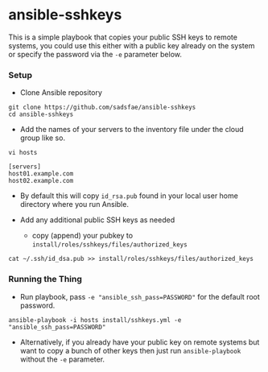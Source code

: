 # ansible-sshkeys
This is a simple playbook that copies your public SSH keys to remote systems, you could use this either with a public key already on the system or specify the password via the `-e` parameter below.

### Setup

* Clone Ansible repository
```
git clone https://github.com/sadsfae/ansible-sshkeys
cd ansible-sshkeys
```

* Add the names of your servers to the inventory file under the cloud group like so.

```
vi hosts
```

```
[servers]
host01.example.com
host02.example.com
```

* By default this will copy `id_rsa.pub` found in your local user home directory where you run Ansible.

* Add any additional public SSH keys as needed
  - copy (append) your pubkey to ```install/roles/sshkeys/files/authorized_keys```
```
cat ~/.ssh/id_dsa.pub >> install/roles/sshkeys/files/authorized_keys
```

### Running the Thing

  - Run playbook, pass `-e "ansible_ssh_pass=PASSWORD"` for the default root password.

```
ansible-playbook -i hosts install/sshkeys.yml -e "ansible_ssh_pass=PASSWORD"
```

  - Alternatively, if you already have your public key on remote systems but want to copy a bunch of other keys then just run `ansible-playbook` without the `-e` parameter.

